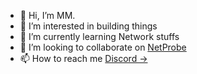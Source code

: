 - 👋 Hi, I’m MM.
- 👀 I’m interested in building things
- 🌱 I’m currently learning Network stuffs
- 💞️ I’m looking to collaborate on [NetProbe](https://github.com/SOMATECH-20/netprobe.git)
- 📫 How to reach me [Discord →](https://discord.gg/hSBp7qTQ)

<!---
SOMATECH-20/SOMATECH-20 is a ✨ special ✨ repository because its `README.md` (this file) appears on your GitHub profile.
You can click the Preview link to take a look at your changes.
--->
